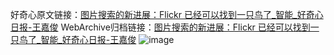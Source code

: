 好奇心原文链接：[图片搜索的新进展：Flickr 已经可以找到一只鸟了_智能_好奇心日报-王嘉俊](https://www.qdaily.com/articles/3273.html)
WebArchive归档链接：[图片搜索的新进展：Flickr 已经可以找到一只鸟了_智能_好奇心日报-王嘉俊](http://web.archive.org/web/20190623151759/https://www.qdaily.com/articles/3273.html)
![image](http://ww3.sinaimg.cn/large/007d5XDply1g3v6xxlzshj30u02yue81)